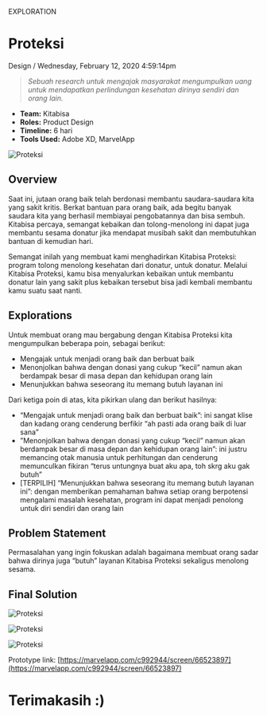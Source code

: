 <p class="type">EXPLORATION</p>

# Proteksi

<p class="meta">Design  /  Wednesday, February 12, 2020 4:59:14pm</p>

> *Sebuah research untuk mengajak masyarakat mengumpulkan uang untuk mendapatkan perlindungan kesehatan dirinya sendiri dan orang lain.*

* **Team:** Kitabisa
* **Roles:** Product Design
* **Timeline:** 6 hari
* **Tools Used:** Adobe XD, MarvelApp

![Proteksi](../assets/images/works/details/235-proteksi/proteksi.jpg)

## Overview

Saat ini, jutaan orang baik telah berdonasi membantu saudara-saudara kita yang sakit kritis. Berkat bantuan para orang baik, ada begitu banyak saudara kita yang berhasil membiayai pengobatannya dan bisa sembuh. Kitabisa percaya, semangat kebaikan dan tolong-menolong ini dapat juga membantu sesama donatur jika mendapat musibah sakit dan membutuhkan bantuan di kemudian hari.

Semangat inilah yang membuat kami menghadirkan Kitabisa Proteksi: program tolong menolong kesehatan dari donatur, untuk donatur. Melalui Kitabisa Proteksi, kamu bisa menyalurkan kebaikan untuk membantu donatur lain yang sakit plus kebaikan tersebut bisa jadi kembali membantu kamu suatu saat nanti. 

## Explorations

Untuk membuat orang mau bergabung dengan Kitabisa Proteksi kita mengumpulkan beberapa poin, sebagai berikut:
* Mengajak untuk menjadi orang baik dan berbuat baik
* Menonjolkan bahwa dengan donasi yang cukup “kecil” namun akan berdampak besar di masa depan dan kehidupan orang lain
* Menunjukkan bahwa seseorang itu memang butuh layanan ini

Dari ketiga poin di atas, kita pikirkan ulang dan berikut hasilnya:
* “Mengajak untuk menjadi orang baik dan berbuat baik”: ini sangat klise dan kadang orang cenderung berfikir “ah pasti ada orang baik di luar sana”
* ”Menonjolkan bahwa dengan donasi yang cukup “kecil” namun akan berdampak besar di masa depan dan kehidupan orang lain”: ini justru memancing otak manusia untuk perhitungan dan cenderung memunculkan fikiran “terus untungnya buat aku apa, toh skrg aku gak butuh”
* [TERPILIH] “Menunjukkan bahwa seseorang itu memang butuh layanan ini”: dengan memberikan pemahaman bahwa setiap orang berpotensi mengalami masalah kesehatan, program ini dapat menjadi penolong untuk diri sendiri dan orang lain

## Problem Statement

Permasalahan yang ingin fokuskan adalah bagaimana membuat orang sadar bahwa dirinya juga “butuh” layanan Kitabisa Proteksi sekaligus menolong sesama.

## Final Solution

![Proteksi](../assets/images/works/details/235-proteksi/a@2x.png)

![Proteksi](../assets/images/works/details/235-proteksi/b@2x.png)

![Proteksi](../assets/images/works/details/235-proteksi/c@2x.png)

Prototype link: [https://marvelapp.com/c992944/screen/66523897](https://marvelapp.com/c992944/screen/66523897)

# Terimakasih :)

